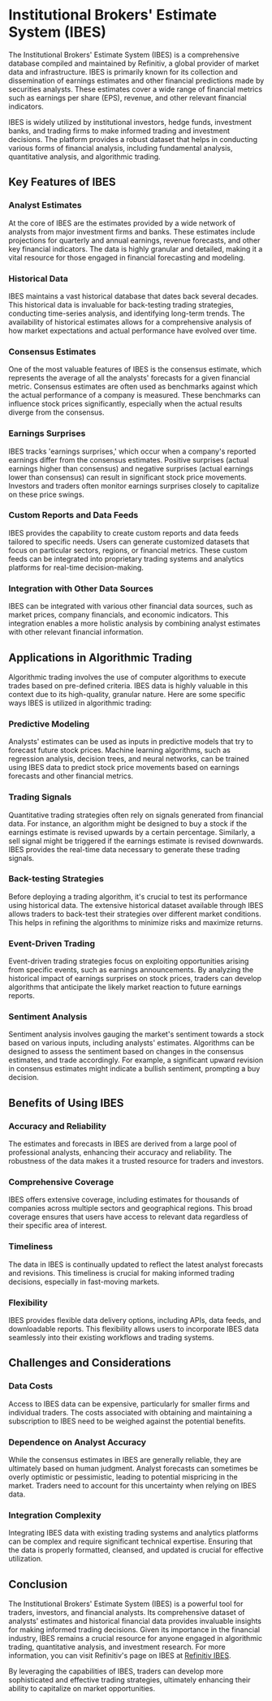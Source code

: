 # Institutional Brokers' Estimate System (IBES)

The Institutional Brokers' Estimate System (IBES) is a comprehensive database compiled and maintained by Refinitiv, a global provider of market data and infrastructure. IBES is primarily known for its collection and dissemination of earnings estimates and other financial predictions made by securities analysts. These estimates cover a wide range of financial metrics such as earnings per share (EPS), revenue, and other relevant financial indicators.

IBES is widely utilized by institutional investors, hedge funds, investment banks, and trading firms to make informed trading and investment decisions. The platform provides a robust dataset that helps in conducting various forms of financial analysis, including fundamental analysis, quantitative analysis, and algorithmic trading.

## Key Features of IBES

### Analyst Estimates
At the core of IBES are the estimates provided by a wide network of analysts from major investment firms and banks. These estimates include projections for quarterly and annual earnings, revenue forecasts, and other key financial indicators. The data is highly granular and detailed, making it a vital resource for those engaged in financial forecasting and modeling.

### Historical Data
IBES maintains a vast historical database that dates back several decades. This historical data is invaluable for back-testing trading strategies, conducting time-series analysis, and identifying long-term trends. The availability of historical estimates allows for a comprehensive analysis of how market expectations and actual performance have evolved over time.

### Consensus Estimates
One of the most valuable features of IBES is the consensus estimate, which represents the average of all the analysts' forecasts for a given financial metric. Consensus estimates are often used as benchmarks against which the actual performance of a company is measured. These benchmarks can influence stock prices significantly, especially when the actual results diverge from the consensus.

### Earnings Surprises
IBES tracks 'earnings surprises,' which occur when a company's reported earnings differ from the consensus estimates. Positive surprises (actual earnings higher than consensus) and negative surprises (actual earnings lower than consensus) can result in significant stock price movements. Investors and traders often monitor earnings surprises closely to capitalize on these price swings.

### Custom Reports and Data Feeds
IBES provides the capability to create custom reports and data feeds tailored to specific needs. Users can generate customized datasets that focus on particular sectors, regions, or financial metrics. These custom feeds can be integrated into proprietary trading systems and analytics platforms for real-time decision-making.

### Integration with Other Data Sources
IBES can be integrated with various other financial data sources, such as market prices, company financials, and economic indicators. This integration enables a more holistic analysis by combining analyst estimates with other relevant financial information.

## Applications in Algorithmic Trading

Algorithmic trading involves the use of computer algorithms to execute trades based on pre-defined criteria. IBES data is highly valuable in this context due to its high-quality, granular nature. Here are some specific ways IBES is utilized in algorithmic trading:

### Predictive Modeling
Analysts' estimates can be used as inputs in predictive models that try to forecast future stock prices. Machine learning algorithms, such as regression analysis, decision trees, and neural networks, can be trained using IBES data to predict stock price movements based on earnings forecasts and other financial metrics.

### Trading Signals
Quantitative trading strategies often rely on signals generated from financial data. For instance, an algorithm might be designed to buy a stock if the earnings estimate is revised upwards by a certain percentage. Similarly, a sell signal might be triggered if the earnings estimate is revised downwards. IBES provides the real-time data necessary to generate these trading signals.

### Back-testing Strategies
Before deploying a trading algorithm, it's crucial to test its performance using historical data. The extensive historical dataset available through IBES allows traders to back-test their strategies over different market conditions. This helps in refining the algorithms to minimize risks and maximize returns.

### Event-Driven Trading
Event-driven trading strategies focus on exploiting opportunities arising from specific events, such as earnings announcements. By analyzing the historical impact of earnings surprises on stock prices, traders can develop algorithms that anticipate the likely market reaction to future earnings reports.

### Sentiment Analysis
Sentiment analysis involves gauging the market's sentiment towards a stock based on various inputs, including analysts' estimates. Algorithms can be designed to assess the sentiment based on changes in the consensus estimates, and trade accordingly. For example, a significant upward revision in consensus estimates might indicate a bullish sentiment, prompting a buy decision.

## Benefits of Using IBES

### Accuracy and Reliability
The estimates and forecasts in IBES are derived from a large pool of professional analysts, enhancing their accuracy and reliability. The robustness of the data makes it a trusted resource for traders and investors.

### Comprehensive Coverage
IBES offers extensive coverage, including estimates for thousands of companies across multiple sectors and geographical regions. This broad coverage ensures that users have access to relevant data regardless of their specific area of interest.

### Timeliness
The data in IBES is continually updated to reflect the latest analyst forecasts and revisions. This timeliness is crucial for making informed trading decisions, especially in fast-moving markets.

### Flexibility
IBES provides flexible data delivery options, including APIs, data feeds, and downloadable reports. This flexibility allows users to incorporate IBES data seamlessly into their existing workflows and trading systems.

## Challenges and Considerations

### Data Costs
Access to IBES data can be expensive, particularly for smaller firms and individual traders. The costs associated with obtaining and maintaining a subscription to IBES need to be weighed against the potential benefits.

### Dependence on Analyst Accuracy
While the consensus estimates in IBES are generally reliable, they are ultimately based on human judgment. Analyst forecasts can sometimes be overly optimistic or pessimistic, leading to potential mispricing in the market. Traders need to account for this uncertainty when relying on IBES data.

### Integration Complexity
Integrating IBES data with existing trading systems and analytics platforms can be complex and require significant technical expertise. Ensuring that the data is properly formatted, cleansed, and updated is crucial for effective utilization.

## Conclusion

The Institutional Brokers' Estimate System (IBES) is a powerful tool for traders, investors, and financial analysts. Its comprehensive dataset of analysts' estimates and historical financial data provides invaluable insights for making informed trading decisions. Given its importance in the financial industry, IBES remains a crucial resource for anyone engaged in algorithmic trading, quantitative analysis, and investment research. For more information, you can visit Refinitiv's page on IBES at [Refinitiv IBES](https://www.refinitiv.com/en/financial-data/financial-research/ibes-estimates).

By leveraging the capabilities of IBES, traders can develop more sophisticated and effective trading strategies, ultimately enhancing their ability to capitalize on market opportunities.